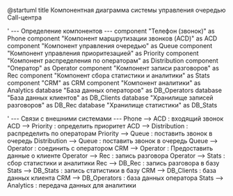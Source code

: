 @startuml 
title Компонентная диаграмма системы управления очередью Call-центра

' --- Определение компонентов ---
component "Телефон (звонок)" as Phone
component "Компонент маршрутизации звонков (ACD)" as ACD
component "Компонент управления очередью" as Queue
component "Компонент управления приоритезацией" as Priority
component "Компонент распределения по операторам" as Distribution
component "Оператор" as Operator
component "Компонент записи разговоров" as Rec
component "Компонент сбора статистики и аналитики" as Stats
component "CRM" as CRM
component "Компонент аналитики" as Analytics
database "База данных операторов" as DB_Operators
database "База данных клиентов" as DB_Clients
database "Хранилище записей разговоров" as DB_Rec
database "Хранилище статистики" as DB_Stats

' --- Связи с внешними системами ---
Phone --> ACD : входящий звонок
ACD --> Priority : определить приоритет
ACD --> Distribution : распределить по операторам
Priority --> Queue : поставить звонок в очередь
Distribution --> Queue : поставить звонок в очередь
Queue --> Operator : соединить с оператором
CRM --> Operator : Предоставить данные о клиенте
Operator --> Rec : запись разговора
Operator --> Stats : сбор статистики и аналитики
Rec --> DB_Rec : запись разговора в базу
Stats --> DB_Stats : запись статистики в базу
CRM --> DB_Clients : база данных клиента
CRM --> DB_Operators : база данных оператора
Stats --> Analytics : передача данных для аналитики

